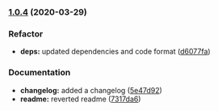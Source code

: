 ### [1.0.4](https://github.com/djkf/jest-sinon/compare/v1.0.3...v1.0.4) (2020-03-29)


### Refactor

* **deps:** updated dependencies and code format ([d6077fa](https://github.com/djkf/jest-sinon/commit/d6077faad61434a5c3eef6c2d616e48901ecfcb6))


### Documentation

* **changelog:** added a changelog ([5e47d92](https://github.com/djkf/jest-sinon/commit/5e47d92946f64a83dddce33aad9e0a2a521d5ff9))
* **readme:** reverted readme ([7317da6](https://github.com/djkf/jest-sinon/commit/7317da6b3b66ba2a725da87f2453586c95625157))
